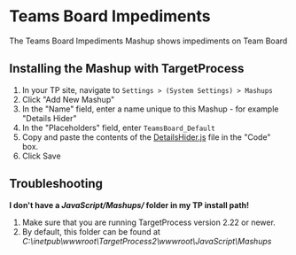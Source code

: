 Teams Board Impediments
=============

The Teams Board Impediments Mashup shows impediments on Team Board

Installing the Mashup with TargetProcess 
----------------------------------------

1. In your TP site, navigate to ```Settings > (System Settings) > Mashups```
2. Click "Add New Mashup"
3. In the "Name" field, enter a name unique to this Mashup - for example "Details Hider"
4. In the "Placeholders" field, enter ```TeamsBoard_Default```
5. Copy and paste the contents of the [DetailsHider.js](https://raw.github.com/TargetProcess/MashupsLibrary/master/Teams%20Board%20Impediments/TeamsBoardImpediments.js) file in the "Code" box.
6. Click Save


Troubleshooting
---------------

**I don't have a _JavaScript/Mashups/_ folder in my TP install path!**

1. Make sure that you are running TargetProcess version 2.22 or newer.
2. By default, this folder can be found at _C:\inetpub\wwwroot\TargetProcess2\wwwroot\JavaScript\Mashups_


